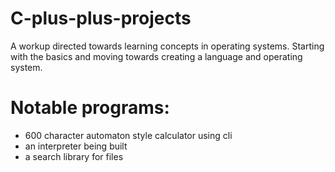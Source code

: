 # C-plus-plus-projects
A workup directed towards learning concepts in operating systems. Starting with the basics and moving towards creating a language and operating system.

# Notable programs:
  * 600 character automaton style calculator using cli<br>
  * an interpreter being built<br>
  * a search library for files<br>
